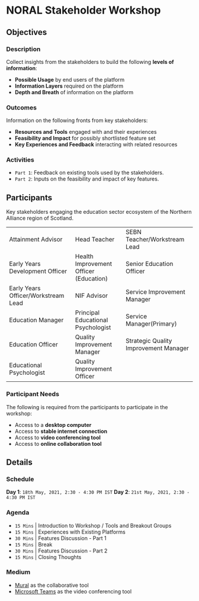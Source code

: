 # NORAL Stakeholder Workshop

## Objectives

### Description

Collect insights from the stakeholders to build the following **levels of information**:

- **Possible Usage** by end users of the platform
- **Information Layers** required on the platform
- **Depth and Breath** of information on the platform

### Outcomes

Information on the following fronts from key stakeholders:

- **Resources and Tools** engaged with and their experiences
- **Feasibility and Impact** for possibly shortlisted feature set 
- **Key Experiences and Feedback** interacting with related resources

### Activities

- `Part 1`: Feedback on existing tools used by the stakeholders.
- `Part 2`: Inputs on the feasibility and impact of key features.

## Participants

Key stakeholders engaging the education sector ecosystem of the Northern Alliance region of Scotland.

|  |  |  |
|--|--|--|
| Attainment Advisor | Head Teacher | SEBN Teacher/Workstream Lead |
| Early Years Development Officer | Health Improvement Officer (Education) | Senior Education Officer |
| Early Years Officer/Workstream Lead | NIF Advisor | Service Improvement Manager |
| Education Manager | Principal Educational Psychologist | Service Manager(Primary) |
| Education Officer | Quality Improvement Manager | Strategic Quality Improvement Manager |
| Educational Psychologist | Quality Improvement Officer |  |

### Participant Needs

The following is required from the participants to participate in the workshop:

- Access to a **desktop computer**
- Access to **stable internet connection**
- Access to **video conferencing tool**
- Access to **online collaboration tool**

## Details

### Schedule

**Day 1**: `18th May, 2021, 2:30 - 4:30 PM IST`
**Day 2**: `21st May, 2021, 2:30 - 4:30 PM IST`

### Agenda

- `15 Mins` | Introduction to Workshop / Tools and Breakout Groups
- `15 Mins` | Experiences with Existing Platforms
- `30 Mins` | Features Discussion - Part 1
- `15 Mins` | Break
- `30 Mins` | Features Discussion - Part 2
- `15 Mins` | Closing Thoughts

### Medium

- [Mural](https://www.mural.co/) as the collaborative tool
- [Microsoft Teams](https://www.microsoft.com/en-in/microsoft-teams/group-chat-software) as the video conferencing tool
